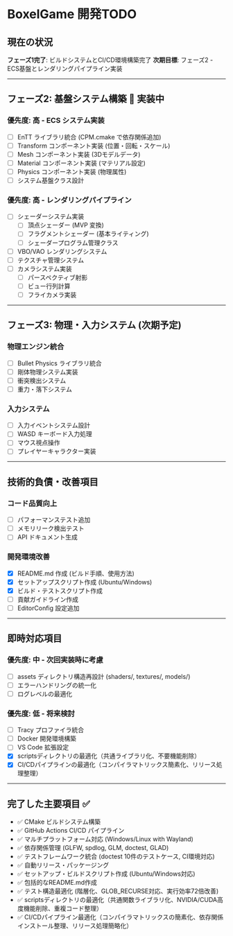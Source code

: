 # BoxelGame 開発TODO

## 現在の状況

**フェーズ1完了**: ビルドシステムとCI/CD環境構築完了
**次期目標**: フェーズ2 - ECS基盤とレンダリングパイプライン実装

---

## フェーズ2: 基盤システム構築 🚀 実装中

### 優先度: 高 - ECS システム実装
- [ ] EnTT ライブラリ統合 (CPM.cmake で依存関係追加)
- [ ] Transform コンポーネント実装 (位置・回転・スケール)
- [ ] Mesh コンポーネント実装 (3Dモデルデータ)
- [ ] Material コンポーネント実装 (マテリアル設定)
- [ ] Physics コンポーネント実装 (物理属性)
- [ ] システム基盤クラス設計

### 優先度: 高 - レンダリングパイプライン
- [ ] シェーダーシステム実装
  - [ ] 頂点シェーダー (MVP 変換)
  - [ ] フラグメントシェーダー (基本ライティング)
  - [ ] シェーダープログラム管理クラス
- [ ] VBO/VAO レンダリングシステム
- [ ] テクスチャ管理システム
- [ ] カメラシステム実装
  - [ ] パースペクティブ射影
  - [ ] ビュー行列計算
  - [ ] フライカメラ実装

---

## フェーズ3: 物理・入力システム (次期予定)

### 物理エンジン統合
- [ ] Bullet Physics ライブラリ統合
- [ ] 剛体物理システム実装
- [ ] 衝突検出システム
- [ ] 重力・落下システム

### 入力システム
- [ ] 入力イベントシステム設計
- [ ] WASD キーボード入力処理
- [ ] マウス視点操作
- [ ] プレイヤーキャラクター実装

---

## 技術的負債・改善項目

### コード品質向上
- [ ] パフォーマンステスト追加
- [ ] メモリリーク検出テスト
- [ ] API ドキュメント生成

### 開発環境改善
- [x] README.md 作成 (ビルド手順、使用方法)
- [x] セットアップスクリプト作成 (Ubuntu/Windows)
- [x] ビルド・テストスクリプト作成
- [ ] 貢献ガイドライン作成
- [ ] EditorConfig 設定追加

---

## 即時対応項目

### 優先度: 中 - 次回実装時に考慮
- [ ] assets ディレクトリ構造再設計 (shaders/, textures/, models/)
- [ ] エラーハンドリングの統一化
- [ ] ログレベルの最適化

### 優先度: 低 - 将来検討
- [ ] Tracy プロファイラ統合
- [ ] Docker 開発環境構築
- [ ] VS Code 拡張設定
- [x] scriptsディレクトリの最適化（共通ライブラリ化、不要機能削除）
- [x] CI/CDパイプラインの最適化（コンパイラマトリックス簡素化、リリース処理整理）

---

## 完了した主要項目 ✅

- ✅ CMake ビルドシステム構築
- ✅ GitHub Actions CI/CD パイプライン
- ✅ マルチプラットフォーム対応 (Windows/Linux with Wayland)
- ✅ 依存関係管理 (GLFW, spdlog, GLM, doctest, GLAD)
- ✅ テストフレームワーク統合 (doctest 10件のテストケース, CI環境対応)
- ✅ 自動リリース・パッケージング
- ✅ セットアップ・ビルドスクリプト作成 (Ubuntu/Windows対応)
- ✅ 包括的なREADME.md作成
- ✅ テスト構造最適化 (階層化、GLOB_RECURSE対応、実行効率72倍改善)
- ✅ scriptsディレクトリの最適化（共通関数ライブラリ化、NVIDIA/CUDA高度機能削除、重複コード整理）
- ✅ CI/CDパイプライン最適化（コンパイラマトリックスの簡素化、依存関係インストール整理、リリース処理簡略化）